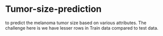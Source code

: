 # Tumor-size-prediction
to predict the melanoma tumor size based on various attributes. The challenge here is we have lesser rows in Train data compared to test data.
